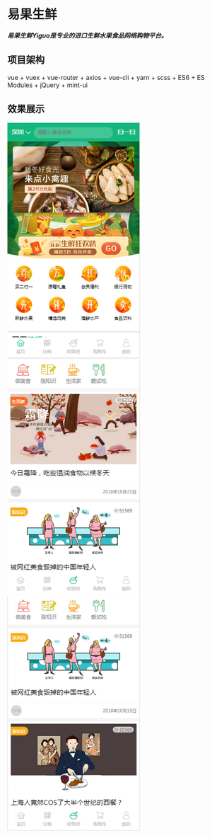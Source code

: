 # 易果生鲜
***易果生鲜Yiguo是专业的进口生鲜水果食品网络购物平台。***

## 项目架构
vue + vuex + vue-router + axios + vue-cli + yarn + scss + ES6 + ES Modules + jQuery + mint-ui

## 效果展示
![模块详情](01.png)  
![模块详情](02.png) 
![模块详情](03.png) 
